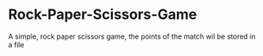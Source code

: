 # Rock-Paper-Scissors-Game
A simple, rock paper scissors game, the points of the match wil be stored in a file
